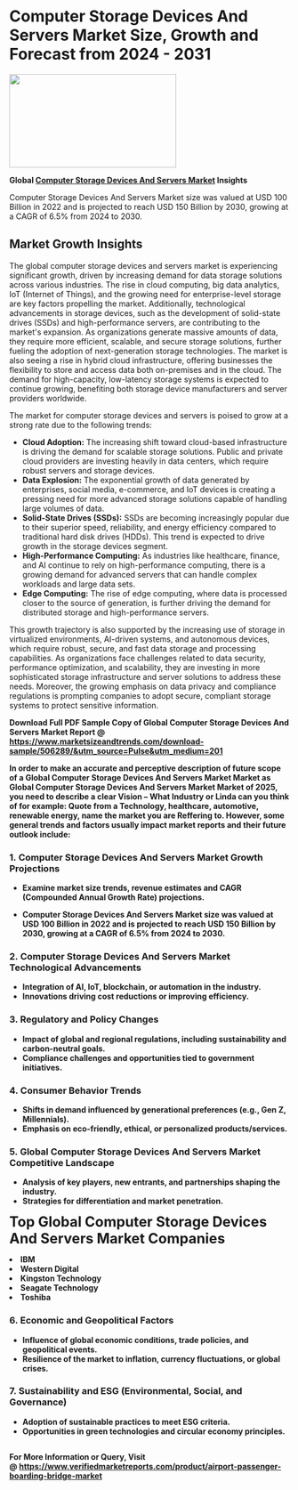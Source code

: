 <H1>Computer Storage Devices And Servers Market Size, Growth and Forecast from 2024 - 2031</H1><img class="aligncenter size-medium wp-image-584254" src="https://thirdeyenews.in/wp-content/uploads/2024/09/Global-Market-Research-300x168.jpeg" alt="" width="300" height="168" /><p><strong>Global&nbsp;<a href="https://www.marketsizeandtrends.com/download-sample/506289/&amp;utm_source=Pulse&amp;utm_medium=201">Computer Storage Devices And Servers Market</a> Insights</strong></p><p>Computer Storage Devices And Servers Market size was valued at USD 100 Billion in 2022 and is projected to reach USD 150 Billion by 2030, growing at a CAGR of 6.5% from 2024 to 2030.</p><p><h2>Market Growth Insights</h2> <p>The global computer storage devices and servers market is experiencing significant growth, driven by increasing demand for data storage solutions across various industries. The rise in cloud computing, big data analytics, IoT (Internet of Things), and the growing need for enterprise-level storage are key factors propelling the market. Additionally, technological advancements in storage devices, such as the development of solid-state drives (SSDs) and high-performance servers, are contributing to the market's expansion. As organizations generate massive amounts of data, they require more efficient, scalable, and secure storage solutions, further fueling the adoption of next-generation storage technologies. The market is also seeing a rise in hybrid cloud infrastructure, offering businesses the flexibility to store and access data both on-premises and in the cloud. The demand for high-capacity, low-latency storage systems is expected to continue growing, benefiting both storage device manufacturers and server providers worldwide.</p> <p><strong></strong></p> <p>The market for computer storage devices and servers is poised to grow at a strong rate due to the following trends:</p> <ul> <li><strong>Cloud Adoption:</strong> The increasing shift toward cloud-based infrastructure is driving the demand for scalable storage solutions. Public and private cloud providers are investing heavily in data centers, which require robust servers and storage devices.</li> <li><strong>Data Explosion:</strong> The exponential growth of data generated by enterprises, social media, e-commerce, and IoT devices is creating a pressing need for more advanced storage solutions capable of handling large volumes of data.</li> <li><strong>Solid-State Drives (SSDs):</strong> SSDs are becoming increasingly popular due to their superior speed, reliability, and energy efficiency compared to traditional hard disk drives (HDDs). This trend is expected to drive growth in the storage devices segment.</li> <li><strong>High-Performance Computing:</strong> As industries like healthcare, finance, and AI continue to rely on high-performance computing, there is a growing demand for advanced servers that can handle complex workloads and large data sets.</li> <li><strong>Edge Computing:</strong> The rise of edge computing, where data is processed closer to the source of generation, is further driving the demand for distributed storage and high-performance servers.</li> </ul> <p>This growth trajectory is also supported by the increasing use of storage in virtualized environments, AI-driven systems, and autonomous devices, which require robust, secure, and fast data storage and processing capabilities. As organizations face challenges related to data security, performance optimization, and scalability, they are investing in more sophisticated storage infrastructure and server solutions to address these needs. Moreover, the growing emphasis on data privacy and compliance regulations is prompting companies to adopt secure, compliant storage systems to protect sensitive information.</p> <p><strong></p><p><span class=""><strong>Download Full PDF Sample Copy of Global Computer Storage Devices And Servers Market Report</strong> @ <a href="https://www.marketsizeandtrends.com/download-sample/506289/&amp;utm_source=Pulse&amp;utm_medium=201" target="_blank">https://www.marketsizeandtrends.com/download-sample/506289/&amp;utm_source=Pulse&amp;utm_medium=201</a></span></p><p>In order to make an accurate and perceptive description of future scope of a Global&nbsp;Computer Storage Devices And Servers Market Market as Global&nbsp;Computer Storage Devices And Servers Market Market of 2025, you need to describe a clear Vision &ndash; What Industry or Linda can you think of for example: Quote from a Technology, healthcare, automotive, renewable energy, name the market you are Reffering to. However, some general trends and factors usually impact market reports and their future outlook include:</p><h3>1.&nbsp;<strong>Computer Storage Devices And Servers Market Growth Projections</strong></h3><ul><li>Examine market size trends, revenue estimates and CAGR (Compounded Annual Growth Rate) projections.</li><li><p>Computer Storage Devices And Servers Market size was valued at USD 100 Billion in 2022 and is projected to reach USD 150 Billion by 2030, growing at a CAGR of 6.5% from 2024 to 2030.</p></li></ul><h3>2.&nbsp;<strong>Computer Storage Devices And Servers Market Technological Advancements</strong></h3><ul><li>Integration of AI, IoT, blockchain, or automation in the industry.</li><li>Innovations driving cost reductions or improving efficiency.</li></ul><h3>3.&nbsp;<strong>Regulatory and Policy Changes</strong></h3><ul><li>Impact of global and regional regulations, including sustainability and carbon-neutral goals.</li><li>Compliance challenges and opportunities tied to government initiatives.</li></ul><h3>4.&nbsp;<strong>Consumer Behavior Trends</strong></h3><ul><li>Shifts in demand influenced by generational preferences (e.g., Gen Z, Millennials).</li><li>Emphasis on eco-friendly, ethical, or personalized products/services.</li></ul><h3>5.&nbsp;<strong>Global Computer Storage Devices And Servers Market Competitive Landscape</strong></h3><ul><li>Analysis of key players, new entrants, and partnerships shaping the industry.</li><li>Strategies for differentiation and market penetration.</li></ul><p data-pm-slice="1 1 []"><span style="color: inherit; font-family: inherit; font-size: 25px;">Top Global Computer Storage Devices And Servers Market Companies</span></p><div class="" data-test-id=""><p><li>IBM</li><li> Western Digital</li><li> Kingston Technology</li><li> Seagate Technology</li><li> Toshiba</li></p></div><h3>6.&nbsp;<strong>Economic and Geopolitical Factors</strong></h3><ul><li>Influence of global economic conditions, trade policies, and geopolitical events.</li><li>Resilience of the market to inflation, currency fluctuations, or global crises.</li></ul><h3>7.&nbsp;<strong>Sustainability and ESG (Environmental, Social, and Governance)</strong></h3><ul><li>Adoption of sustainable practices to meet ESG criteria.</li><li>Opportunities in green technologies and circular economy principles.</li></ul><h2><strong style="font-size: 14px;">For More Information or Query, Visit @&nbsp;</strong><a style="background-color: #ffffff; font-size: 14px;" href="https://www.marketsizeandtrends.com/report/computer-storage-devices-and-servers-market/" target="_blank">https://www.verifiedmarketreports.com/product/airport-passenger-boarding-bridge-market</a></h2>
